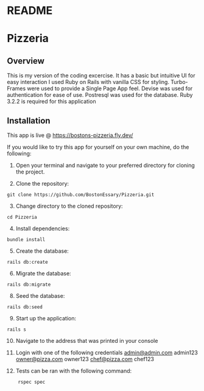 # README

# Pizzeria 

## Overview

This is my version of the coding excercise. It has a basic but intuitive UI for easy interaction I used Ruby on Rails with vanilla CSS for styling.  Turbo-Frames were used to provide a Single Page App feel.
Devise was used for authentication for ease of use.
Postresql was used for the database.
Ruby 3.2.2 is required for this application


## Installation
This app is live @ https://bostons-pizzeria.fly.dev/

If you would like to try this app for yourself on your own machine, do the following:
1. Open your terminal and navigate to your preferred directory for cloning the project.

2. Clone the repository:
```shell
git clone https://github.com/BostonEssary/Pizzeria.git
```

3. Change directory to the cloned repository:
```shell
cd Pizzeria
```

4. Install dependencies:
```shell
bundle install
```

5. Create the database:
```shell
rails db:create
```

6. Migrate the database:
```shell
rails db:migrate
```

8. Seed the database:
```shell
rails db:seed
```

9. Start up the application:
```shell
rails s
```

10. Navigate to the address that was printed in your console

11. Login with one of the following credentials
    admin@admin.com admin123
    owner@pizza.com owner123
    chef@pizza.com chef123

12. Tests can be ran with the following command:
```shell
    rspec spec
```
